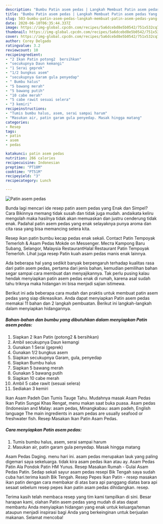```yaml
---
description: "Bumbu Patin asem pedas | Langkah Membuat Patin asem pedas Yang Bisa Manjain Lidah"
title: "Bumbu Patin asem pedas | Langkah Membuat Patin asem pedas Yang Bisa Manjain Lidah"
slug: 503-bumbu-patin-asem-pedas-langkah-membuat-patin-asem-pedas-yang-bisa-manjain-lidah
date: 2020-06-10T06:35:44.337Z
image: https://img-global.cpcdn.com/recipes/5a6dcebd8e5b0542/751x532cq70/patin-asem-pedas-foto-resep-utama.jpg
thumbnail: https://img-global.cpcdn.com/recipes/5a6dcebd8e5b0542/751x532cq70/patin-asem-pedas-foto-resep-utama.jpg
cover: https://img-global.cpcdn.com/recipes/5a6dcebd8e5b0542/751x532cq70/patin-asem-pedas-foto-resep-utama.jpg
author: Corey Delgado
ratingvalue: 3.2
reviewcount: 10
recipeingredient:
- "2 Ikan Patin potong2  bersihkan"
- "secukupnya Daun kemangi"
- "1 Serai geprek"
- "1/2 bungkus asem"
- "secukupnya Garam gula penyedap"
- " Bumbu halus"
- "5 bawang merah"
- "5 bawang putih"
- "10 cabe merah"
- "5 cabe rawit sesuai selera"
- "3 kemiri"
recipeinstructions:
- "Tumis bumbu halus, asem, serai sampai harum"
- "Masukan air, patin garam gula penyedap. Masak hingga matang"
categories:
- Resep
tags:
- patin
- asem
- pedas

katakunci: patin asem pedas 
nutrition: 266 calories
recipecuisine: Indonesian
preptime: "PT18M"
cooktime: "PT51M"
recipeyield: "3"
recipecategory: Lunch

---
```



![Patin asem pedas](https://img-global.cpcdn.com/recipes/5a6dcebd8e5b0542/751x532cq70/patin-asem-pedas-foto-resep-utama.jpg)

Bunda lagi mencari ide resep patin asem pedas yang Enak dan Simpel? Cara Bikinnya memang tidak susah dan tidak juga mudah. andaikata keliru mengolah maka hasilnya tidak akan memuaskan dan justru cenderung tidak enak. Padahal patin asem pedas yang enak selayaknya punya aroma dan cita rasa yang bisa memancing selera kita.

Resep ikan patin bumbu kecap pedas enak sekali. Contact Patin Tempoyak Temerloh &amp; Asam Pedas Mokde on Messenger. Места Kampong Baru Subang, Selangor, Malaysia RestaurantHalal Restaurant Patin Tempoyak Temerloh. Lihat juga resep Patin kuah asam pedas manis enak lainnya.

Ada beberapa hal yang sedikit banyak berpengaruh terhadap kualitas rasa dari patin asem pedas, pertama dari jenis bahan, kemudian pemilihan bahan segar sampai cara membuat dan menyajikannya. Tak perlu pusing kalau hendak menyiapkan patin asem pedas enak di rumah, karena asal sudah tahu triknya maka hidangan ini bisa menjadi sajian istimewa.


Berikut ini ada beberapa cara mudah dan praktis untuk membuat patin asem pedas yang siap dikreasikan. Anda dapat menyiapkan Patin asem pedas memakai 11 bahan dan 2 langkah pembuatan. Berikut ini langkah-langkah dalam menyiapkan hidangannya.

<!--inarticleads1-->

##### Bahan-bahan dan bumbu yang dibutuhkan dalam menyiapkan Patin asem pedas:

1. Siapkan 2 Ikan Patin (potong2 &amp; bersihkan)
1. Ambil secukupnya Daun kemangi
1. Gunakan 1 Serai (geprek)
1. Gunakan 1/2 bungkus asem
1. Siapkan secukupnya Garam, gula, penyedap
1. Siapkan  Bumbu halus
1. Siapkan 5 bawang merah
1. Gunakan 5 bawang putih
1. Siapkan 10 cabe merah
1. Ambil 5 cabe rawit (sesuai selera)
1. Sediakan 3 kemiri


Ikan Asam Padeh Dan Tumis Tauge Tahu. Mudahnya masak Asam Pedas Ikan Patin Sungai Khas Rengat, menu makan saat buka puasa. Asam pedas (Indonesian and Malay: asam pedas, Minangkabau: asam padeh, English language The main ingredients in asam pedas are usually seafood or freshwater fish. Resep Masakan Ikan Patin Asam Pedas. 

<!--inarticleads2-->

##### Cara menyiapkan Patin asem pedas:

1. Tumis bumbu halus, asem, serai sampai harum
1. Masukan air, patin garam gula penyedap. Masak hingga matang


Asam Pedas Daging. menu hari ini. asam pedas merupakan lauk yang paling digemari saya sekeluarga. tidak kira asam pedas ikan atau ay. Asam Pedas Patin Ala Pondok Patin HM Yunus. Resep Masakan Rumah - Gulai Asam Pedas Patin. Sedap sekali sayur asam pedas resepi Bik Tengah saya sudah cuba hari.terima kasih Bik Tengah. Resep Pepes Ikan Patin - resep masakan ikan patin dengan cara membakar di atas bara api panggang diatas bara api sesaat sebelum resep pepes ikan patin asam pedas dihidangkan. resep. 

Terima kasih telah membaca resep yang tim kami tampilkan di sini. Besar harapan kami, olahan Patin asem pedas yang mudah di atas dapat membantu Anda menyiapkan hidangan yang enak untuk keluarga/teman ataupun menjadi inspirasi bagi Anda yang berkeinginan untuk berjualan makanan. Selamat mencoba!

